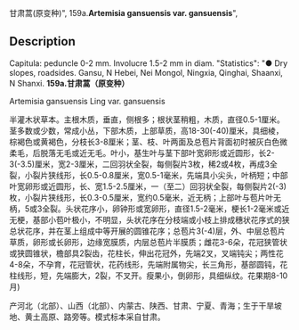 甘肃蒿(原变种)",
159a.**Artemisia gansuensis var. gansuensis**",

## Description
Capitula: peduncle 0-2 mm. Involucre 1.5-2 mm in diam.
  "Statistics": "● Dry slopes, roadsides. Gansu, N Hebei, Nei Mongol, Ningxia, Qinghai, Shaanxi, N Shanxi.
**159a.甘肃蒿（原变种）**

Artemisia gansuensis Ling var. gansuensis

半灌木状草本。主根木质，垂直，侧根多；根状茎稍粗，木质，直径0.5-1厘米。茎多数或少数，常成小丛，下部木质，上部草质，高18-30(-40)厘米，具细棱，棕褐色或黄褐色，分枝长3-8厘米；茎、枝、叶两面及总苞片背面初时被灰白色微柔毛，后脱落无毛或近无毛。叶小，基生叶与茎下部叶宽卵形或近圆形，长2-3(-3.5)厘米，宽2-3厘米，二回羽状全裂，每侧裂片3枚，稀2或4枚，再成3全裂，小裂片狭线形，长0.5-0.8厘米，宽0.5-1毫米，先端具小尖头，叶柄短；中部叶宽卵形或近圆形，长、宽1.5-2.5厘米，一（至二）回羽状全裂，每侧裂片2(-3)枚，小裂片狭线形，长0.3-0.5厘米，宽约0.5毫米，近无柄；上部叶与苞片叶无柄，5或3全裂。头状花序小，卵钟形或宽卵形，直径1.5-2毫米，梗长1-2毫米或近无梗，基部小苞叶极小，不明显，头状花序在分枝端或小枝上排成穗状花序式的狭总状花序，并在茎上组成中等开展的圆锥花序；总苞片3(-4)层，外、中层总苞片草质，卵形或长卵形，边缘宽膜质，内层总苞片半膜质；雌花3-6朵，花冠狭管状或狭圆锥状，檐部具2裂齿，花柱长，伸出花冠外，先端2叉，叉端钝尖；两性花4-8朵，不孕育，花冠管状，花药线形，先端附属物尖，长三角形，基部圆钝，花柱线形，短，先端膨大，2裂，不叉开。瘦果小，倒卵形，具细纵纹。花果期8-10月)

产河北（北部）、山西（北部）、内蒙古、陕西、甘肃、宁夏、青海；生于干旱坡地、黄土高原、路旁等。模式标本采自甘肃。
